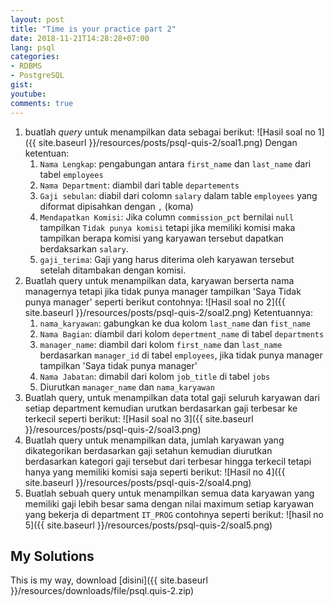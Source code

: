 ```yaml
---
layout: post
title: "Time is your practice part 2"
date: 2018-11-21T14:28:28+07:00
lang: psql
categories:
- RDBMS
- PostgreSQL
gist: 
youtube: 
comments: true
---
```


1. buatlah _query_ untuk menampilkan data sebagai berikut:
![Hasil soal no 1]({{ site.baseurl }}/resources/posts/psql-quis-2/soal1.png)
Dengan ketentuan:
    1. `Nama Lengkap`: pengabungan antara `first_name` dan `last_name` dari tabel `employees`
    2. `Nama Department`: diambil dari table `departements`
    3. `Gaji sebulan`: diabil dari colomn `salary` dalam table `employees` yang diformat dipisahkan dengan `,` (koma)
    4. `Mendapatkan Komisi`: Jika column `commission_pct` bernilai `null` tampilkan `Tidak punya komisi` tetapi jika memiliki komisi maka tampilkan berapa komisi yang karyawan tersebut dapatkan berdaksarkan `salary`.
    5. `gaji_terima`: Gaji yang harus diterima oleh karyawan tersebut setelah ditambakan dengan komisi.
2. Buatlah query untuk menampilkan data, karyawan berserta nama managernya tetapi jika tidak punya manager tampilkan 'Saya Tidak punya manager' seperti berikut contohnya:
![Hasil soal no 2]({{ site.baseurl }}/resources/posts/psql-quis-2/soal2.png)
Ketentuannya:
    1. `nama_karyawan`: gabungkan ke dua kolom `last_name` dan `fist_name`
    2. `Nama Bagian`: diambil dari kolom `depertment_name` di tabel `departments`
    3. `manager_name`: diambil dari kolom `first_name` dan `last_name` berdasarkan `manager_id` di tabel `employees`, jika tidak punya manager tampilkan 'Saya tidak punya manager'
    4. `Nama Jabatan`: dimabil dari kolom `job_title` di tabel `jobs`
    5. Diurutkan `manager_name` dan `nama_karyawan`
3. Buatlah query, untuk menampilkan data total gaji seluruh karyawan dari setiap department kemudian urutkan berdasarkan gaji terbesar ke terkecil seperti berikut:
![Hasil soal no 3]({{ site.baseurl }}/resources/posts/psql-quis-2/soal3.png)
4. Buatlah query untuk menampilkan data, jumlah karyawan yang dikategorikan berdasarkan gaji setahun kemudian diurutkan berdasarkan kategori gaji tersebut dari terbesar hingga terkecil tetapi hanya yang memiliki komisi saja seperti berikut:
![Hasil no 4]({{ site.baseurl }}/resources/posts/psql-quis-2/soal4.png)
5. Buatlah sebuah query untuk menampilkan semua data karyawan yang memiliki gaji lebih besar sama dengan nilai maximum setiap karyawan yang bekerja di department `IT_PROG` contohnya seperti berikut:
![hasil no 5]({{ site.baseurl }}/resources/posts/psql-quis-2/soal5.png)

## My Solutions

This is my way, download [disini]({{ site.baseurl }}/resources/downloads/file/psql.quis-2.zip)